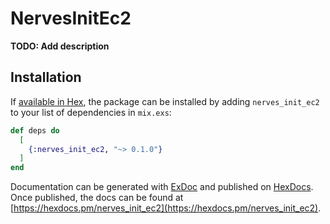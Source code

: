 # NervesInitEc2

**TODO: Add description**

## Installation

If [available in Hex](https://hex.pm/docs/publish), the package can be installed
by adding `nerves_init_ec2` to your list of dependencies in `mix.exs`:

```elixir
def deps do
  [
    {:nerves_init_ec2, "~> 0.1.0"}
  ]
end
```

Documentation can be generated with [ExDoc](https://github.com/elixir-lang/ex_doc)
and published on [HexDocs](https://hexdocs.pm). Once published, the docs can
be found at [https://hexdocs.pm/nerves_init_ec2](https://hexdocs.pm/nerves_init_ec2).

